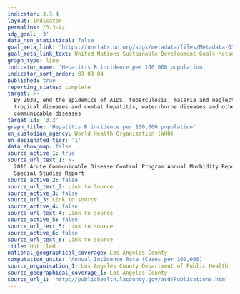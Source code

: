 ```yaml
---
indicator: 3.3.4
layout: indicator
permalink: /3-3-4/
sdg_goal: '3'
data_non_statistical: false
goal_meta_link: 'https://unstats.un.org/sdgs/metadata/files/Metadata-03-03-04.pdf'
goal_meta_link_text: United Nations Sustainable Development Goals Metadata (pdf 865kB)
graph_type: line
indicator_name: 'Hepatitis B incidence per 100,000 population'
indicator_sort_order: 03-03-04
published: true
reporting_status: complete
target: >-
  By 2030, end the epidemics of AIDS, tuberculosis, malaria and neglected
  tropical diseases and combat hepatitis, water-borne diseases and other
  communicable diseases
target_id: '3.3'
graph_title: 'Hepatitis B incidence per 100,000 population'
un_custodian_agency: World Health Organisation (WHO)
un_designated_tier: '1'
data_show_map: false
source_active_1: true
source_url_text_1: >-
  2016 Acute Communicable Disease Control Program Annual Morbidity Report and
  Special Studies Report
source_active_2: false
source_url_text_2: Link to Source
source_active_3: false
source_url_3: Link to source
source_active_4: false
source_url_text_4: Link to source
source_active_5: false
source_url_text_5: Link to source
source_active_6: false
source_url_text_6: Link to source
title: Untitled
national_geographical_coverage: Los Angeles County
computation_units: 'Annual Incidence Rate (Cases per 100,000)'
source_organisation_1: Los Angeles County Department of Public Health (DPH)
source_geographical_coverage_1: Los Angeles County
source_url_1: 'http://publichealth.lacounty.gov/acd/Publications.htm'
---
```

